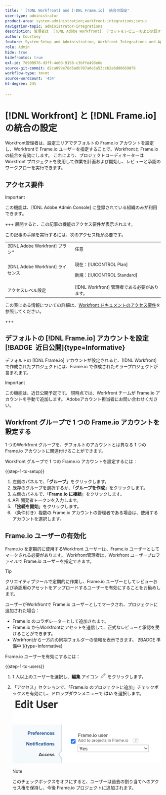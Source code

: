 ```yaml
---
title: ' [!DNL Workfront] and [!DNL Frame.io]  統合の設定'
user-type: administrator
product-area: system-administration;workfront-integrations;setup
navigation-topic: administrator-integrations
description: 管理者は  [!DNL Adobe Workfront]  アセットをレビューおよび承認するためのシームレスな方法を組織と統合  [!DNL Workfront]  し  [!DNL Frame.io]  提供できます。
author: Courtney
feature: System Setup and Administration, Workfront Integrations and Apps
role: Admin
hide: true
hidefromtoc: true
exl-id: 7d909976-d3ff-4e60-9158-c3bffe498e6e
source-git-commit: d2ca099e78d5adb707a0a5a53ccb2e6dd06698f8
workflow-type: tm+mt
source-wordcount: '434'
ht-degree: 24%

---
```


# [!DNL Workfront] と [!DNL Frame.io] の統合の設定

Workfront管理者は、設定エリアでデフォルトの Frame.io アカウントを設定し、Workfrontで Frame.io ユーザーを指定することで、Workfrontと Frame.io の統合を有効にします。 これにより、プロジェクトコーディネーターはWorkfront プロジェクトを使用して作業を計画および開始し、レビューと承認のワークフローを実行できます。


## アクセス要件

>[!IMPORTANT]
>
>この機能は、[!DNL Adobe Admin Console] に登録されている組織のみが利用できます。

+++ 展開すると、この記事の機能のアクセス要件が表示されます。

この記事の手順を実行するには、次のアクセス権が必要です。

<table>
  <tr>
   <td>[!DNL Adobe Workfront] プラン*</td>
   <td>任意</td>
  </tr>
  <tr>
   <td>[!DNL Adobe Workfront] ライセンス
   </td>
   <td><p>現在：[!UICONTROL Plan]</p>
   <p>新規：[!UICONTROL Standard]</p></td>
  </tr>
  <tr>
   <td>アクセスレベル設定
   </td>
   <td>[!DNL Workfront] 管理者である必要があります。
   </td>
  </tr>

</table>

この表にある情報についての詳細は、[Workfront ドキュメントのアクセス要件](/help/quicksilver/administration-and-setup/add-users/access-levels-and-object-permissions/access-level-requirements-in-documentation.md)を参照してください。

+++

## デフォルトの [!DNL Frame.io] アカウントを設定 [!BADGE &#x200B; 近日公開 &#x200B;]{type=Informative}

デフォルトの [!DNL Frame.io] アカウントが設定されると、[!DNL Workfront] で作成されたプロジェクトには、Frame.io で作成されたミラープロジェクトが含まれます。

>[!IMPORTANT]
>
>この機能は、近日公開予定です。 現時点では、Workfront チームが Frame.io アカウントを手動で追加します。 Adobeアカウント担当者にお問い合わせください。

## Workfront グループで 1 つの Frame.io アカウントを設定する

1 つのWorkfront グループを、デフォルトのアカウントとは異なる 1 つの Frame.io アカウントに関連付けることができます。

Workfront グループで 1 つの Frame.io アカウントを設定するには：

{{step-1-to-setup}}

1. 左側のパネルで、「**グループ**」をクリックします。
1. 既存のグループを選択するか、「**グループを作成**」をクリックします。
1. 左側のパネルで、「**Frame.io に接続**」をクリックします。
1. API 開発者トークンを入力します。
1. 「**接続を開始**」をクリックします。
1. （条件付き）複数の Frame.io アカウントの管理者である場合は、使用するアカウントを選択します。

## Frame.io ユーザーの有効化

Frame.io を定期的に使用するWorkfront ユーザーは、Frame.io ユーザーとしてマークされる必要があります。 Workfront管理者は、Workfront ユーザープロファイルで Frame.io ユーザーを指定できます。

>[!TIP]
>
>クリエイティブツールで定期的に作業し、Frame.io ユーザーとしてレビューおよび承認用のアセットをアップロードするユーザーを有効にすることをお勧めします。

ユーザーがWorkfrontで Frame.io ユーザーとしてマークされ、プロジェクトに追加された場合：

* Frame.io のコラボレーターとして追加されます。<!--do we need to be more explicit about a frame license being provisioned for them?-->
* Frame.io からWorkfrontにアセットを送信して、正式なレビューと承認を受けることができます。
* Workfrontから一方向の同期フォルダーの情報を表示できます。 [!BADGE &#x200B; 準備中 &#x200B;]{type=Informative}

Frame.io ユーザーを有効にするには：

{{step-1-to-users}}

1. 1 人以上のユーザーを選択し、**編集** アイコン ![ 編集アイコン ](assets/edit-icon.png) をクリックします。
1. 「アクセス」セクションで、「Frame.io のプロジェクトに追加」チェックボックスを有効にし、ドロップダウンメニューで **はい** を選択します。
   ![ フレーム プロジェクトに追加 ](assets/add-to-frame-project.png)

   >[!NOTE]
   >
   >このチェックボックスをオフにすると、ユーザーは過去の割り当てへのアクセス権を保持し、今後 Frame.io プロジェクトに追加されます。<!-- If the user is deactivated, they lose all access to previous assignments and are removed from the Frame.io account.-->
